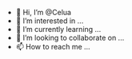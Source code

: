 - 👋 Hi, I’m @Celua
- 👀 I’m interested in ...
- 🌱 I’m currently learning ...
- 💞️ I’m looking to collaborate on ...
- 📫 How to reach me ...

<!---
Celua/Celua is a ✨ special ✨ repository because its `README.md` (this file) appears on your GitHub profile.
You can click the Preview link to take a look at your changes.
--->
